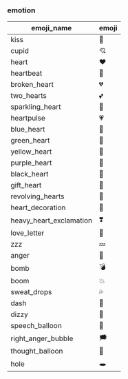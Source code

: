 ### emotion 

|emoji_name|emoji|
|---|---|
|kiss|:kiss:|
|cupid|:cupid:|
|heart|:heart:|
|heartbeat|:heartbeat:|
|broken_heart|:broken_heart:|
|two_hearts|:two_hearts:|
|sparkling_heart|:sparkling_heart:|
|heartpulse|:heartpulse:|
|blue_heart|:blue_heart:|
|green_heart|:green_heart:|
|yellow_heart|:yellow_heart:|
|purple_heart|:purple_heart:|
|black_heart|:black_heart:|
|gift_heart|:gift_heart:|
|revolving_hearts|:revolving_hearts:|
|heart_decoration|:heart_decoration:|
|heavy_heart_exclamation|:heavy_heart_exclamation:|
|love_letter|:love_letter:|
|zzz|:zzz:|
|anger|:anger:|
|bomb|:bomb:|
|boom|:boom:|
|sweat_drops|:sweat_drops:|
|dash|:dash:|
|dizzy|:dizzy:|
|speech_balloon|:speech_balloon:|
|right_anger_bubble|:right_anger_bubble:|
|thought_balloon|:thought_balloon:|
|hole|:hole:|

